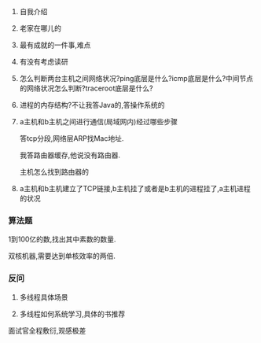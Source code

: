 1. 自我介绍

2. 老家在哪儿的

3. 最有成就的一件事,难点

4. 有没有考虑读研

5. 怎么判断两台主机之间网络状况?ping底层是什么?icmp底层是什么?中间节点的网络状况怎么判断?traceroot底层是什么?

6. 进程的内存结构?不让我答Java的,答操作系统的

7. a主机和b主机之间进行通信(局域网内)经过哪些步骤

   答tcp分段,网络层ARP找Mac地址.

   我答路由器缓存,他说没有路由器.

   主机怎么找到路由器的

8. a主机和b主机建立了TCP链接,b主机挂了或者是b主机的进程挂了,a主机进程的状况

### 算法题

1到100亿的数,找出其中素数的数量.

双核机器,需要达到单核效率的两倍.

### 反问

1. 多线程具体场景

2. 多线程如何系统学习,具体的书推荐

面试官全程敷衍,观感极差